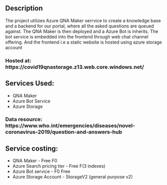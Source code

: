 <h2>Description</h2>
<p>The project utilizes Azure QNA Maker serrvice to create a knowledge base and a backend for our portal, where all the asked questions are queued against. The QNA Maker is then deployed and a Azure Bot is inherits. The bot service is embedded into the frontend through web chat channel offering. And the frontend i.e a static website is hosted using azure storage account
    <h3>Hosted at: https://covid19qnastorage.z13.web.core.windows.net/</h3>
</p>

<h2>Services Used:</h2>
<ul>
    <li>QNA Maker</li>
    <li>Azure Bot Service</li>
    <li>Azure Storage</li>
</ul>

<h3>Data resource: https://www.who.int/emergencies/diseases/novel-coronavirus-2019/question-and-answers-hub</h3>
<h2>Service costing:</h2>
<ul>
    <li>QNA Maker - Free F0</li>
    <li>Azure Search pricing tier - Free F(3 indexes)</li>
    <li>Azure Bot service - F0 Free</li>
    <li>Azure Storage Account - StorageV2 (general purpose v2)</li>
</ul>

